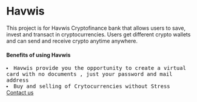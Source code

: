 # Havwis
<p>This project is for Havwis Cryptofinance bank that allows users to save, invest and transact in cryptocurrencies. Users get different crypto wallets and can send and receive crypto anytime anywhere.</p>

<h4>Benefits of using Havwis</h4>
<li style="font-family: monospace;">Havwis provide you the opportunity to create a virtual card with no documents , just your password and mail address </li>
<li style="font-family: monospace;">Buy and selling of Crytocurrencies without Stress</li>
<div class="mt">
  <a href="#">Contact us </a>
</div>
